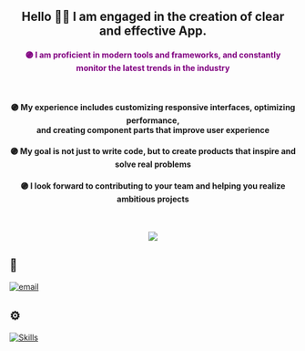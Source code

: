 <div align='center'>
  
## Hello 🙋‍♂️ I am engaged in the creation of clear and effective App.

</div>

<div align='center'>
  
#### <p style="color:purple">🟣 I am proficient in modern tools and frameworks, and constantly monitor the latest trends in the industry</p> <br>

#### 🟣 My experience includes customizing responsive interfaces, optimizing performance, <br> and creating component parts that improve user experience <br>

#### 🟣 My goal is not just to write code, but to create products that inspire and solve real problems

#### 🟣 I look forward to contributing to your team and helping you realize ambitious projects

<br>

![](https://github-readme-streak-stats.herokuapp.com/?user=thermojam&theme=neon&hide_border=true)<br/>

</div>

## 📨
[![email](https://img.shields.io/badge/Email-D14836?logo=gmail&logoColor=white)](mailto:nmensky@gmail.com)

## ⚙️
[![Skills](https://skillicons.dev/icons?i=html,css,js,react,ts,git,nodejs,webpack,vite)](https://skillicons.dev)

